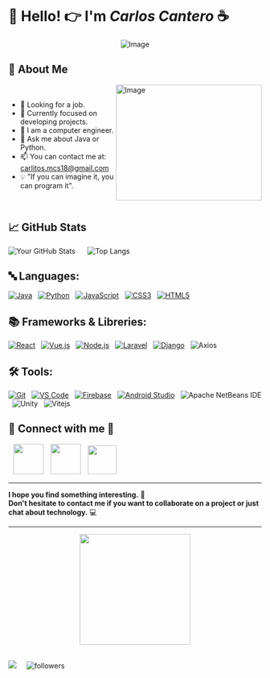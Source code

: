 # 👋 Hello! 👉 I'm *Carlos Cantero* ☕
<div align="center">
  <img src="https://i.imgur.com/4qwm7Zs.png" alt="Image"/>
</div>

## 🚀 About Me

<img src="https://i.imgur.com/r0Qraft.png" alt="Image" align="right" height="230" width="290"/>

<br/>

- 🔭 Looking for a job.
- 🌱 Currently focused on developing projects.
- 💼 I am a computer engineer.
- 💬 Ask me about Java or Python.
- 📫 You can contact me at: carlitos.mcs18@gmail.com
- 💡 "If you can imagine it, you can program it".

<br/>

## 📈 GitHub Stats

![Your GitHub Stats](https://github-readme-stats.vercel.app/api?username=carloscantero11&show_icons=true&theme=radical&text_color=44fff4&border_radius=25&icon_color=e0ff00&title_color=ff65fb&border_color=22fdff&bg_color=0,1c0018,3f0c37) 
&nbsp;&nbsp;&nbsp;&nbsp;
![Top Langs](https://github-readme-stats.vercel.app/api/top-langs?username=carloscantero11&layout=compact&langs_count=8&theme=radical&text_color=44fff4&border_radius=25&title_color=ff65fb&border_color=22fdff&bg_color=0,1c0018,3f0c37)

## 🔤 Languages:

[![Java](https://img.shields.io/badge/Java-ED8B00?style=for-the-badge&logo=openjdk&logoColor=white)](https://www.java.com) &nbsp;
[![Python](https://img.shields.io/badge/Python-3776AB?style=for-the-badge&logo=python&logoColor=white)](https://www.python.org/) &nbsp;
[![JavaScript](https://img.shields.io/badge/JavaScript-F7DF1E?style=for-the-badge&logo=javascript&logoColor=black)](https://developer.mozilla.org/en-US/docs/Web/JavaScript) &nbsp;
[![CSS3](https://img.shields.io/badge/CSS3-1572B6?style=for-the-badge&logo=css3&logoColor=white)](https://www.w3.org/Style/CSS/) &nbsp;
[![HTML5](https://img.shields.io/badge/CSS3-1572B6?style=for-the-badge&logo=css3&logoColor=white)](https://www.w3.org/Style/CSS/) &nbsp;

## 📚 Frameworks & Libreries:

[![React](https://img.shields.io/badge/React-20232A?style=for-the-badge&logo=react&logoColor=61DAFB)](https://reactjs.org/) &nbsp;
[![Vue.js](https://img.shields.io/badge/Vue.js-4FC08D?style=for-the-badge&logo=vue.js&logoColor=white)](https://vuejs.org/) &nbsp;
[![Node.js](https://img.shields.io/badge/Node.js-339933?style=for-the-badge&logo=nodedotjs&logoColor=white)](https://nodejs.org/en/) &nbsp;
[![Laravel](https://img.shields.io/badge/Laravel-FF2D20?style=for-the-badge&logo=laravel&logoColor=white)](https://laravel.com/) &nbsp;
[![Django](https://img.shields.io/badge/Django-092E20?style=for-the-badge&logo=django&logoColor=white)](https://www.djangoproject.com/) &nbsp;
![Axios](https://img.shields.io/badge/Axios-5A29E4.svg?style=for-the-badge&logo=Axios&logoColor=white) &nbsp;

## 🛠️ Tools:

[![Git](https://img.shields.io/badge/Git-F05033?style=for-the-badge&logo=git&logoColor=white)](https://git-scm.com/) &nbsp;
[![VS Code](https://img.shields.io/badge/Visual%20Studio%20Code-0078d7.svg?style=for-the-badge&logo=visual-studio-code&logoColor=white)](https://code.visualstudio.com/) &nbsp;
[![Firebase](https://img.shields.io/badge/Firebase-FFA000?style=for-the-badge&logo=firebase&logoColor=white)](https://firebase.google.com/) &nbsp;
[![Android Studio](https://img.shields.io/badge/Android%20Studio-3DDC84?style=for-the-badge&logo=android-studio&logoColor=white)](https://developer.android.com/studio) &nbsp;
![Apache NetBeans IDE](https://img.shields.io/badge/Apache%20NetBeans%20IDE-1B6AC6.svg?style=for-the-badge&logo=Apache-NetBeans-IDE&logoColor=white) &nbsp;
![Unity](https://img.shields.io/badge/Unity-FFFFFF.svg?style=for-the-badge&logo=Unity&logoColor=black) &nbsp;
![Vitejs](https://img.shields.io/badge/Vite-646CFF.svg?style=for-the-badge&logo=Vite&logoColor=white) &nbsp;


## 🤝 Connect with me  💜
<a style="margin-left: 10px;"  target="_blank" href="https://www.linkedin.com/in/carlos-cantero-130120307/">
<img src="https://img.icons8.com/?size=100&id=114445&format=png&color=000000" height="60" width="60"></a>

<a style="margin-left: 10px;"  target="_blank" href="https://www.instagram.com/carloscantero11?igsh=MXRhZG5uNWVpZ3QyNw==/">
<img src="https://img.icons8.com/?size=100&id=Xy10Jcu1L2Su&format=png&color=000000" height="60" width="60"></a>

<a style="margin-left: 10px;"  target="_blank" href="https://github.com/carloscantero11">
<img src="https://img.icons8.com/?size=100&id=H7MxfKOr1WFr&format=png&color=000000" height="57" width="57"></a>

---
**I hope you find something interesting.** 📌
<br/>
**Don't hesitate to contact me if you want to collaborate on a project or just chat about technology.** 💻

---

<div align="center">
<img src="https://media.giphy.com/media/JfWPpXN0Dd4rEjYcH5/giphy.gif?cid=ecf05e47qu79pzj9mbz1gfowjtbj6l6iexd9iyd8shk643qc&ep=v1_stickers_search&rid=giphy.gif&ct=s" width="220"/>
</div>

<br/>

<img src="http://estruyf-github.azurewebsites.net/api/VisitorHit?user=madushadhanushka&repo=carloscantero11&countColorcountColor&countColor=%237B1E7B"/>  &nbsp;&nbsp;&nbsp;  <img alt="followers" title="Follow me on Github" src="https://img.shields.io/github/followers/carloscantero11?color=236ad3&style=for-the-badge&logo=github&label=Follow"/>
